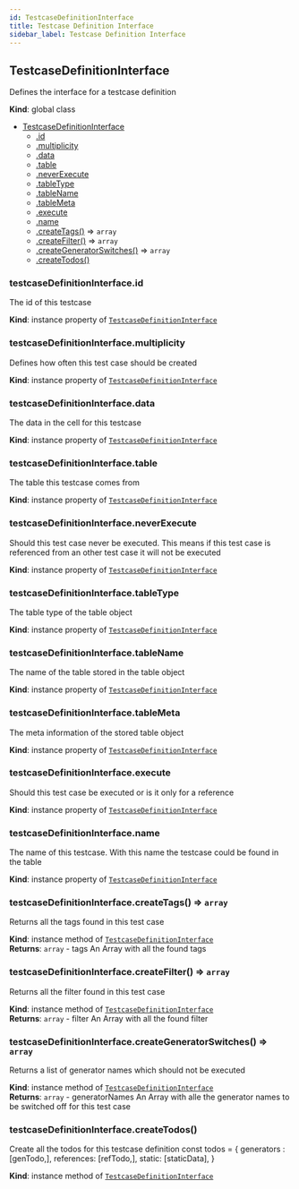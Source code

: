 ```yaml
---
id: TestcaseDefinitionInterface
title: Testcase Definition Interface
sidebar_label: Testcase Definition Interface
---
```


<a name="TestcaseDefinitionInterface"></a>

## TestcaseDefinitionInterface
Defines the interface for a testcase definition

**Kind**: global class  

* [TestcaseDefinitionInterface](#TestcaseDefinitionInterface)
    * [.id](#TestcaseDefinitionInterface+id)
    * [.multiplicity](#TestcaseDefinitionInterface+multiplicity)
    * [.data](#TestcaseDefinitionInterface+data)
    * [.table](#TestcaseDefinitionInterface+table)
    * [.neverExecute](#TestcaseDefinitionInterface+neverExecute)
    * [.tableType](#TestcaseDefinitionInterface+tableType)
    * [.tableName](#TestcaseDefinitionInterface+tableName)
    * [.tableMeta](#TestcaseDefinitionInterface+tableMeta)
    * [.execute](#TestcaseDefinitionInterface+execute)
    * [.name](#TestcaseDefinitionInterface+name)
    * [.createTags()](#TestcaseDefinitionInterface+createTags) ⇒ <code>array</code>
    * [.createFilter()](#TestcaseDefinitionInterface+createFilter) ⇒ <code>array</code>
    * [.createGeneratorSwitches()](#TestcaseDefinitionInterface+createGeneratorSwitches) ⇒ <code>array</code>
    * [.createTodos()](#TestcaseDefinitionInterface+createTodos)

<a name="TestcaseDefinitionInterface+id"></a>

### testcaseDefinitionInterface.id
The id of this testcase

**Kind**: instance property of [<code>TestcaseDefinitionInterface</code>](#TestcaseDefinitionInterface)  
<a name="TestcaseDefinitionInterface+multiplicity"></a>

### testcaseDefinitionInterface.multiplicity
Defines how often this test case should be created

**Kind**: instance property of [<code>TestcaseDefinitionInterface</code>](#TestcaseDefinitionInterface)  
<a name="TestcaseDefinitionInterface+data"></a>

### testcaseDefinitionInterface.data
The data in the cell for this testcase

**Kind**: instance property of [<code>TestcaseDefinitionInterface</code>](#TestcaseDefinitionInterface)  
<a name="TestcaseDefinitionInterface+table"></a>

### testcaseDefinitionInterface.table
The table this testcase comes from

**Kind**: instance property of [<code>TestcaseDefinitionInterface</code>](#TestcaseDefinitionInterface)  
<a name="TestcaseDefinitionInterface+neverExecute"></a>

### testcaseDefinitionInterface.neverExecute
Should this test case never be executed. This means if this test case
is referenced from an other test case it will not be executed

**Kind**: instance property of [<code>TestcaseDefinitionInterface</code>](#TestcaseDefinitionInterface)  
<a name="TestcaseDefinitionInterface+tableType"></a>

### testcaseDefinitionInterface.tableType
The table type of the table object

**Kind**: instance property of [<code>TestcaseDefinitionInterface</code>](#TestcaseDefinitionInterface)  
<a name="TestcaseDefinitionInterface+tableName"></a>

### testcaseDefinitionInterface.tableName
The name of the table stored in the table object

**Kind**: instance property of [<code>TestcaseDefinitionInterface</code>](#TestcaseDefinitionInterface)  
<a name="TestcaseDefinitionInterface+tableMeta"></a>

### testcaseDefinitionInterface.tableMeta
The meta information of the stored table object

**Kind**: instance property of [<code>TestcaseDefinitionInterface</code>](#TestcaseDefinitionInterface)  
<a name="TestcaseDefinitionInterface+execute"></a>

### testcaseDefinitionInterface.execute
Should this test case be executed or is it only for a reference

**Kind**: instance property of [<code>TestcaseDefinitionInterface</code>](#TestcaseDefinitionInterface)  
<a name="TestcaseDefinitionInterface+name"></a>

### testcaseDefinitionInterface.name
The name of this testcase. With this name the
testcase could be found in the table

**Kind**: instance property of [<code>TestcaseDefinitionInterface</code>](#TestcaseDefinitionInterface)  
<a name="TestcaseDefinitionInterface+createTags"></a>

### testcaseDefinitionInterface.createTags() ⇒ <code>array</code>
Returns all the tags found in this test case

**Kind**: instance method of [<code>TestcaseDefinitionInterface</code>](#TestcaseDefinitionInterface)  
**Returns**: <code>array</code> - tags  An Array with all the found tags  
<a name="TestcaseDefinitionInterface+createFilter"></a>

### testcaseDefinitionInterface.createFilter() ⇒ <code>array</code>
Returns all the filter found in this test case

**Kind**: instance method of [<code>TestcaseDefinitionInterface</code>](#TestcaseDefinitionInterface)  
**Returns**: <code>array</code> - filter  An Array with all the found filter  
<a name="TestcaseDefinitionInterface+createGeneratorSwitches"></a>

### testcaseDefinitionInterface.createGeneratorSwitches() ⇒ <code>array</code>
Returns a list of generator names which should not be executed

**Kind**: instance method of [<code>TestcaseDefinitionInterface</code>](#TestcaseDefinitionInterface)  
**Returns**: <code>array</code> - generatorNames  An Array with alle the generator names to be switched off for this test case  
<a name="TestcaseDefinitionInterface+createTodos"></a>

### testcaseDefinitionInterface.createTodos()
Create all the todos for this testcase definition
const todos = {
  generators :[genTodo,],
  references: [refTodo,],
  static: [staticData],
}

**Kind**: instance method of [<code>TestcaseDefinitionInterface</code>](#TestcaseDefinitionInterface)  
